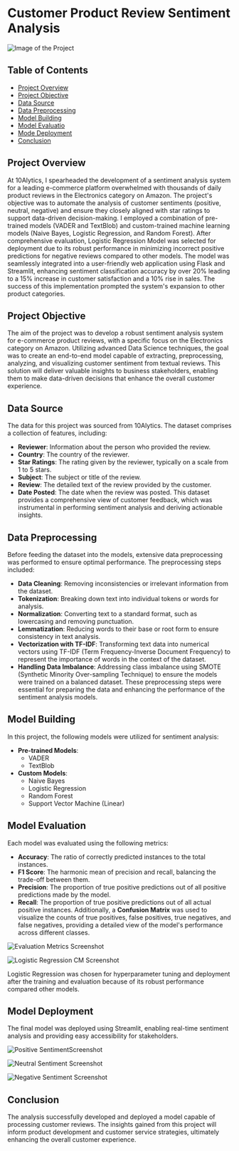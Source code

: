 # Customer Product Review Sentiment Analysis

![Image of the Project](image_1.jpg)



## Table of Contents
- [Project Overview](#project-overview)
- [Project Objective](#project-objective)
- [Data Source](#data-source)
- [Data Preprocessing](#data-preprocessing)
- [Model Building](#model-building)
- [Model Evaluatio](#model-evaluation)
- [Mode Deployment](#model-deployment)
- [Conclusion](#conclusion)


## Project Overview
At 10Alytics, I spearheaded the development of a sentiment analysis system for a leading e-commerce platform overwhelmed 
with thousands of daily product reviews in the Electronics category on Amazon. The project's objective was to automate the 
analysis of customer sentiments (positive, neutral, negative) and ensure they closely aligned with star ratings to support 
data-driven decision-making. I employed a combination of pre-trained models (VADER and TextBlob) and custom-trained machine 
learning models (Naive Bayes, Logistic Regression, and Random Forest). After comprehensive evaluation, Logistic Regression Model 
was selected for deployment due to its robust performance in minimizing incorrect positive predictions for negative reviews 
compared to other models. The model was seamlessly integrated into a user-friendly web application using Flask and Streamlit, 
enhancing sentiment classification accuracy by over 20% leading to a 15% increase in customer satisfaction and a 10% rise 
in sales. The success of this implementation prompted the system's expansion to other product categories.


## Project Objective
The aim of the project was to develop a robust sentiment analysis system for e-commerce product reviews, with a specific focus on the 
Electronics category on Amazon. Utilizing advanced Data Science techniques, the goal was to create an end-to-end model capable 
of extracting, preprocessing, analyzing, and visualizing customer sentiment from textual reviews. This solution will deliver valuable 
insights to business stakeholders, enabling them to make data-driven decisions that enhance the overall customer experience.


## Data Source
The data for this project was sourced from 10Alytics. The dataset comprises a collection of features, including:
- **Reviewer**: Information about the person who provided the review.
- **Country**: The country of the reviewer.
- **Star Ratings**: The rating given by the reviewer, typically on a scale from 1 to 5 stars.
- **Subject**: The subject or title of the review.
- **Review**: The detailed text of the review provided by the customer.
- **Date Posted**: The date when the review was posted.
This dataset provides a comprehensive view of customer feedback, which was instrumental in performing sentiment analysis and
deriving actionable insights.


## Data Preprocessing
Before feeding the dataset into the models, extensive data preprocessing was performed to ensure optimal performance. 
The preprocessing steps included:
- **Data Cleaning**: Removing inconsistencies or irrelevant information from the dataset.
- **Tokenization**: Breaking down text into individual tokens or words for analysis.
- **Normalization**: Converting text to a standard format, such as lowercasing and removing punctuation.
- **Lemmatization**: Reducing words to their base or root form to ensure consistency in text analysis.
- **Vectorization with TF-IDF**: Transforming text data into numerical vectors using TF-IDF (Term Frequency-Inverse Document Frequency)
                                 to represent the importance of words in the context of the dataset.
- **Handling Data Imbalance**: Addressing class imbalance using SMOTE (Synthetic Minority Over-sampling Technique) to ensure the models
                               were trained on a balanced dataset.
These preprocessing steps were essential for preparing the data and enhancing the performance of the sentiment analysis models.


## Model Building
In this project, the following models were utilized for sentiment analysis:
- **Pre-trained Models**:
  - VADER
  - TextBlob
- **Custom Models**:
  - Naive Bayes
  - Logistic Regression
  - Random Forest
  - Support Vector Machine (Linear)
 

 ## Model Evaluation
 Each model was evaluated using the following metrics:
- **Accuracy**: The ratio of correctly predicted instances to the total instances.
- **F1 Score**: The harmonic mean of precision and recall, balancing the trade-off between them.
- **Precision**: The proportion of true positive predictions out of all positive predictions made by the model.
- **Recall**: The proportion of true positive predictions out of all actual positive instances.
Additionally, a **Confusion Matrix** was used to visualize the counts of true positives, false positives, true negatives, and false negatives,
providing a detailed view of the model's performance across different classes.

![Evaluation Metrics Screenshot](image_5.jpg)

![Logistic Regression CM Screenshot](image_6.jpg)

Logistic Regression was chosen for hyperparameter tuning and deployment after the training and evaluation because 
of its robust performance compared other models.


## Model Deployment
The final model was deployed using Streamlit, enabling real-time sentiment analysis and providing easy accessibility for stakeholders.

![Positive SentimentScreenshot](image_2.jpg)

![Neutral Sentiment Screenshot](image_3.jpg)

![Negative Sentiment Screenshot](image_4.jpg)


## Conclusion
The analysis successfully developed and deployed a model capable of processing customer reviews. The insights gained from this project 
will inform product development and customer service strategies, ultimately enhancing the overall customer experience.
